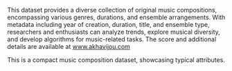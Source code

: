 This dataset provides a diverse collection of original music compositions, encompassing various genres, durations, and ensemble arrangements. With metadata including year of creation, duration, title, and ensemble type, researchers and enthusiasts can analyze trends, explore musical diversity, and develop algorithms for music-related tasks. The score and additional details are available at www.akhavijou.com

This is a compact music composition dataset, showcasing typical attributes.
